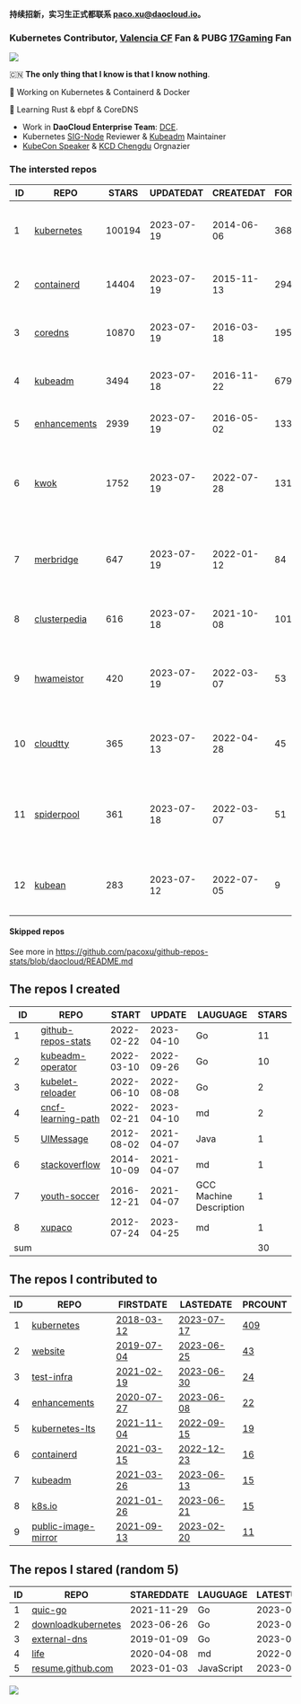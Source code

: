 **持续招新，实习生正式都联系 paco.xu@daocloud.io。**

### Kubernetes Contributor, [Valencia CF](https://www.valenciacf.com/en) Fan & PUBG [17Gaming](https://liquipedia.net/pubg/17_Gaming) Fan

![](https://komarev.com/ghpvc/?username=pacoxu)
 
 🇨🇳 **The only thing that I know is that I know nothing**. 
 
 🔭 Working on Kubernetes & Containerd & Docker
 
 🌱 Learning Rust & ebpf & CoreDNS

- Work in **DaoCloud Enterprise Team**: [DCE](https://www.daocloud.io/dce_5.0).
- Kubernetes [SIG-Node](https://github.com/kubernetes/community/blob/master/sig-node/README.md) Reviewer & [Kubeadm](https://github.com/kubernetes/kubeadm/) Maintainer
- [KubeCon Speaker](https://www.youtube.com/playlist?list=PLROmsd5kH8pBiN0Km1EepbzKoDiM5S6Ok) & [KCD Chengdu](https://community.cncf.io/kcd-chengdu/) Orgnazier

<!--START_SECTION:github_repos-->
### The intersted repos
| ID |                              REPO                               | STARS  | UPDATEDAT  | CREATEDAT  | FORKSCOUNT |                                  DESCRIPTIONS                                  |
|----|-----------------------------------------------------------------|--------|------------|------------|------------|--------------------------------------------------------------------------------|
|  1 | [kubernetes](https://github.com/kubernetes/kubernetes)          | 100194 | 2023-07-19 | 2014-06-06 |      36831 | Production-Grade Container Scheduling and Management                           |
|  2 | [containerd](https://github.com/containerd/containerd)          |  14404 | 2023-07-19 | 2015-11-13 |       2943 | An open and reliable container runtime                                         |
|  3 | [coredns](https://github.com/coredns/coredns)                   |  10870 | 2023-07-19 | 2016-03-18 |       1955 | CoreDNS is a DNS server that chains plugins                                    |
|  4 | [kubeadm](https://github.com/kubernetes/kubeadm)                |   3494 | 2023-07-18 | 2016-11-22 |        679 | Aggregator for issues filed against kubeadm                                    |
|  5 | [enhancements](https://github.com/kubernetes/enhancements)      |   2939 | 2023-07-19 | 2016-05-02 |       1338 | Enhancements tracking repo for Kubernetes                                      |
|  6 | [kwok](https://github.com/kubernetes-sigs/kwok)                 |   1752 | 2023-07-19 | 2022-07-28 |        131 | Kubernetes WithOut Kubelet -  Simulates thousands of Nodes and Clusters.       |
|  7 | [merbridge](https://github.com/merbridge/merbridge)             |    647 | 2023-07-19 | 2022-01-12 |         84 | Use eBPF to speed up your Service Mesh like crossing an Einstein-Rosen Bridge. |
|  8 | [clusterpedia](https://github.com/clusterpedia-io/clusterpedia) |    616 | 2023-07-18 | 2021-10-08 |        101 | The Encyclopedia of Kubernetes clusters                                        |
|  9 | [hwameistor](https://github.com/hwameistor/hwameistor)          |    420 | 2023-07-19 | 2022-03-07 |         53 | Hwameistor is an HA local storage system for cloud-native stateful workloads.  |
| 10 | [cloudtty](https://github.com/cloudtty/cloudtty)                |    365 | 2023-07-13 | 2022-04-28 |         45 | A Friendly Kubernetes CloudShell (Web Terminal) !                              |
| 11 | [spiderpool](https://github.com/spidernet-io/spiderpool)        |    361 | 2023-07-18 | 2022-03-07 |         51 | underlay network solution of cloud native, for bare metal, VM and public cloud |
| 12 | [kubean](https://github.com/kubean-io/kubean)                   |    283 | 2023-07-12 | 2022-07-05 |          9 |  :seedling: Kubernetes lifecycle management operator based on kubespray.       |



#### Skipped repos
<!--END_SECTION:github_repos-->
See more in https://github.com/pacoxu/github-repos-stats/blob/daocloud/README.md


<!--START_SECTION:my_github-->
## The repos I created
| ID  |                                REPO                                |   START    |   UPDATE   |        LAUGUAGE         | STARS |
|-----|--------------------------------------------------------------------|------------|------------|-------------------------|-------|
|   1 | [github-repos-stats](https://github.com/pacoxu/github-repos-stats) | 2022-02-22 | 2023-04-10 | Go                      |    11 |
|   2 | [kubeadm-operator](https://github.com/pacoxu/kubeadm-operator)     | 2022-03-10 | 2022-09-26 | Go                      |    10 |
|   3 | [kubelet-reloader](https://github.com/pacoxu/kubelet-reloader)     | 2022-06-10 | 2022-08-08 | Go                      |     2 |
|   4 | [cncf-learning-path](https://github.com/pacoxu/cncf-learning-path) | 2022-02-21 | 2023-04-10 | md                      |     2 |
|   5 | [UIMessage](https://github.com/pacoxu/UIMessage)                   | 2012-08-02 | 2021-04-07 | Java                    |     1 |
|   6 | [stackoverflow](https://github.com/pacoxu/stackoverflow)           | 2014-10-09 | 2021-04-07 | md                      |     1 |
|   7 | [youth-soccer](https://github.com/pacoxu/youth-soccer)             | 2016-12-21 | 2021-04-07 | GCC Machine Description |     1 |
|   8 | [xupaco](https://github.com/pacoxu/xupaco)                         | 2012-07-24 | 2023-04-25 | md                      |     1 |
| sum |                                                                    |            |            |                         |    30 |

## The repos I contributed to
| ID |                                  REPO                                  |                               FIRSTDATE                               |                               LASTEDATE                                |                                        PRCOUNT                                        |
|----|------------------------------------------------------------------------|-----------------------------------------------------------------------|------------------------------------------------------------------------|---------------------------------------------------------------------------------------|
|  1 | [kubernetes](https://github.com/kubernetes/kubernetes)                 | [2018-03-12](https://github.com/kubernetes/kubernetes/pull/61040)     | [2023-07-17](https://github.com/kubernetes/kubernetes/pull/119362)     | [409](https://github.com/kubernetes/kubernetes/pulls?q=is%3Apr+author%3Apacoxu)       |
|  2 | [website](https://github.com/kubernetes/website)                       | [2019-07-04](https://github.com/kubernetes/website/pull/15285)        | [2023-06-25](https://github.com/kubernetes/website/pull/41754)         | [43](https://github.com/kubernetes/website/pulls?q=is%3Apr+author%3Apacoxu)           |
|  3 | [test-infra](https://github.com/kubernetes/test-infra)                 | [2021-02-19](https://github.com/kubernetes/test-infra/pull/20909)     | [2023-06-30](https://github.com/kubernetes/test-infra/pull/29981)      | [24](https://github.com/kubernetes/test-infra/pulls?q=is%3Apr+author%3Apacoxu)        |
|  4 | [enhancements](https://github.com/kubernetes/enhancements)             | [2020-07-27](https://github.com/kubernetes/enhancements/pull/1907)    | [2023-06-08](https://github.com/kubernetes/enhancements/pull/4068)     | [22](https://github.com/kubernetes/enhancements/pulls?q=is%3Apr+author%3Apacoxu)      |
|  5 | [kubernetes-lts](https://github.com/klts-io/kubernetes-lts)            | [2021-11-04](https://github.com/klts-io/kubernetes-lts/pull/94)       | [2022-09-15](https://github.com/klts-io/kubernetes-lts/pull/174)       | [19](https://github.com/klts-io/kubernetes-lts/pulls?q=is%3Apr+author%3Apacoxu)       |
|  6 | [containerd](https://github.com/containerd/containerd)                 | [2021-03-15](https://github.com/containerd/containerd/pull/5200)      | [2022-12-23](https://github.com/containerd/containerd/pull/7863)       | [16](https://github.com/containerd/containerd/pulls?q=is%3Apr+author%3Apacoxu)        |
|  7 | [kubeadm](https://github.com/kubernetes/kubeadm)                       | [2021-03-26](https://github.com/kubernetes/kubeadm/pull/2421)         | [2023-06-13](https://github.com/kubernetes/kubeadm/pull/2893)          | [15](https://github.com/kubernetes/kubeadm/pulls?q=is%3Apr+author%3Apacoxu)           |
|  8 | [k8s.io](https://github.com/kubernetes/k8s.io)                         | [2021-01-26](https://github.com/kubernetes/k8s.io/pull/1577)          | [2023-06-21](https://github.com/kubernetes/k8s.io/pull/5455)           | [15](https://github.com/kubernetes/k8s.io/pulls?q=is%3Apr+author%3Apacoxu)            |
|  9 | [public-image-mirror](https://github.com/DaoCloud/public-image-mirror) | [2021-09-13](https://github.com/DaoCloud/public-image-mirror/pull/13) | [2023-02-20](https://github.com/DaoCloud/public-image-mirror/pull/296) | [11](https://github.com/DaoCloud/public-image-mirror/pulls?q=is%3Apr+author%3Apacoxu) |

## The repos I stared (random 5)
| ID |                                    REPO                                     | STAREDDATE |  LAUGUAGE  | LATESTUPDATE |
|----|-----------------------------------------------------------------------------|------------|------------|--------------|
|  1 | [quic-go](https://github.com/quic-go/quic-go)                               | 2021-11-29 | Go         | 2023-07-18   |
|  2 | [downloadkubernetes](https://github.com/kubernetes-sigs/downloadkubernetes) | 2023-06-26 | Go         | 2023-07-12   |
|  3 | [external-dns](https://github.com/kubernetes-sigs/external-dns)             | 2019-01-09 | Go         | 2023-07-18   |
|  4 | [life](https://github.com/gawen/life)                                       | 2020-04-08 | md         | 2022-02-01   |
|  5 | [resume.github.com](https://github.com/resume/resume.github.com)            | 2023-01-03 | JavaScript | 2023-07-19   |

<!--END_SECTION:my_github-->

<a href="https://pacoxu.wordpress.com/">
  <img align="left" src="https://github-readme-stats.vercel.app/api?username=pacoxu&show_icons=true" />
</a>

